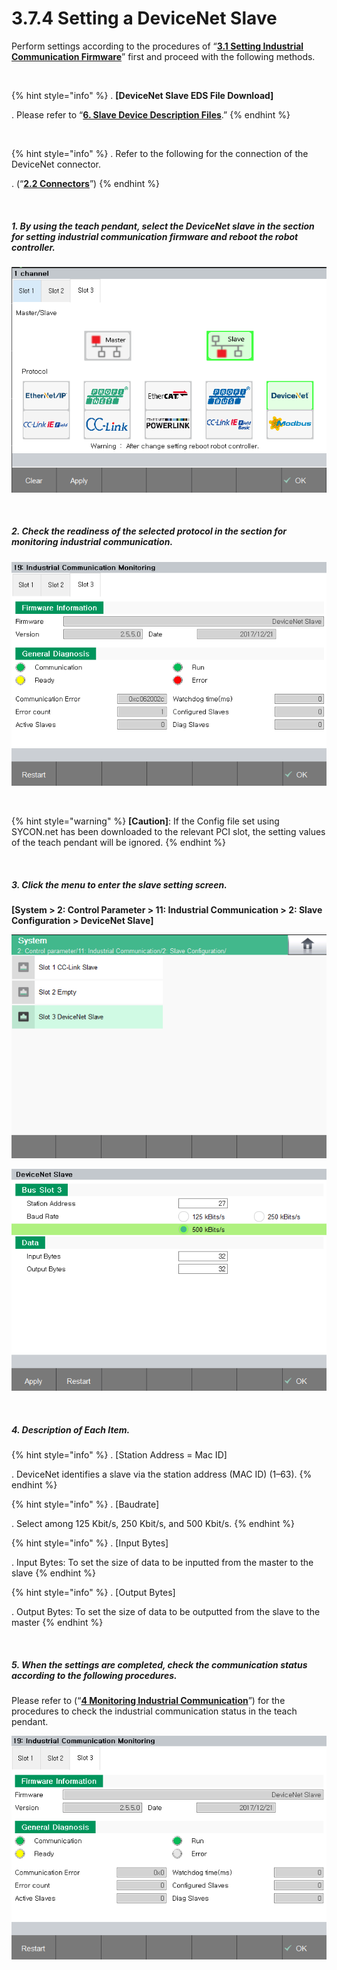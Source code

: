﻿# 3.7.4 Setting a DeviceNet Slave

Perform settings according to the procedures of “[**3.1 Setting Industrial Communication Firmware**](../../3-settings-industrial-communication/3-1-Settings-firmware.md)” first and proceed with the following methods.

<br>

{% hint style="info" %}
\.      **[DeviceNet Slave EDS File Download]**

\.      Please refer to “[**6. Slave Device Description Files**](../../6-slave-config-file.md).”
{% endhint %}

<br>

{% hint style="info" %}
\.      Refer to the following for the connection of the DeviceNet connector.

\.      (“[**2.2 Connectors**](../../2-mounting-settings-industrial-communication-card/2-2-Connector.md)”)
{% endhint %}

<br>

##### 1. By using the teach pendant, select the DeviceNet slave in the section for setting industrial communication firmware and reboot the robot controller.

![[Figure 3.7.4-1 Firmware Setting]](<../../_assets/3-Settings-Industrial-Communication/3.7-DeviceNet/4-Slave_setting/image_1.png>) 

<br>

##### 2. Check the readiness of the selected protocol in the section for monitoring industrial communication.

![[Figure 3.7.4-2 Industrial Communication Monitoring]](<../../_assets/3-Settings-Industrial-Communication/3.7-DeviceNet/4-Slave_setting/image_2.png>) 

<br>

{% hint style="warning" %}
**\[Caution]**: If the Config file set using SYCON.net has been downloaded to the relevant PCI slot, the setting values of the teach pendant will be ignored.
{% endhint %}

<br>

##### 3. Click the menu to enter the slave setting screen. 
**\[System > 2: Control Parameter > 11: Industrial Communication > 2: Slave Configuration > DeviceNet Slave]**

![[Figure 3.7.4-3 Slave Setting]](<../../_assets/3-Settings-Industrial-Communication/3.7-DeviceNet/4-Slave_setting/image_3.png>) 

![[Figure 3.7.4-4 Slave Setting]](<../../_assets/3-Settings-Industrial-Communication/3.7-DeviceNet/4-Slave_setting/image_4.png>) 

<br>

##### 4. Description of Each Item.

{% hint style="info" %}
\.      [Station Address = Mac ID]

\.      DeviceNet identifies a slave via the station address (MAC ID) (1–63).
{% endhint %}

{% hint style="info" %}
\.      [Baudrate]

\.      Select among 125 Kbit/s, 250 Kbit/s, and 500 Kbit/s.
{% endhint %}

{% hint style="info" %}
\.      [Input Bytes]

\.      Input Bytes: To set the size of data to be inputted from the master to the slave
{% endhint %}

{% hint style="info" %}
\.      [Output Bytes]

\.      Output Bytes: To set the size of data to be outputted from the slave to the master
{% endhint %}


<br>

##### 5. When the settings are completed, check the communication status according to the following procedures.

Please refer to (“[**4 Monitoring Industrial Communication**](../../4-monitoring-industrial-communication/README.md)”) for the procedures to check the industrial communication status in the teach pendant.

![[Figure 3.7.4-5 Industrial Communication Monitoring]](<../../_assets/3-Settings-Industrial-Communication/3.7-DeviceNet/4-Slave_setting/image_5.png>) 